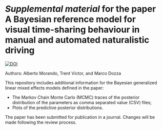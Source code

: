 # _Supplemental material_ for the paper A Bayesian reference model for visual time-sharing behaviour in manual and automated naturalistic driving

[![DOI](https://zenodo.org/badge/152437038.svg)](https://zenodo.org/badge/latestdoi/152437038)

Authors: Alberto Morando, Trent Victor, and Marco Dozza

This repository includes additional information for the Bayesian generalized linear mixed effects models defined in the paper:
- The Markov Chain Monte Carlo (MCMC) traces of the posterior distribution of the parameters as comma separated value (CSV) files;
- Plots of the predictive posterior distributions.

The paper has been submitted for publication in a journal. Changes will be made following the review process.
